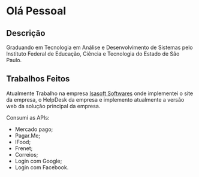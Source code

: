 # Olá Pessoal

## Descrição
Graduando em Tecnologia em Análise e Desenvolvimento de Sistemas pelo Instituto Federal de Educação, Ciência e Tecnologia do Estado de São Paulo.

## Trabalhos Feitos
Atualmente Trabalho na empresa [Isasoft Softwares](https://isasoft.com.br) onde implementei o site da empresa, o HelpDesk da empresa e implemento atualmente a versão web da solução principal da empresa.

Consumi as APIs:
* Mercado pago;
* Pagar.Me;
* IFood;
* Frenet;
* Correios;
* Login com Google;
* Login com Facebook.
